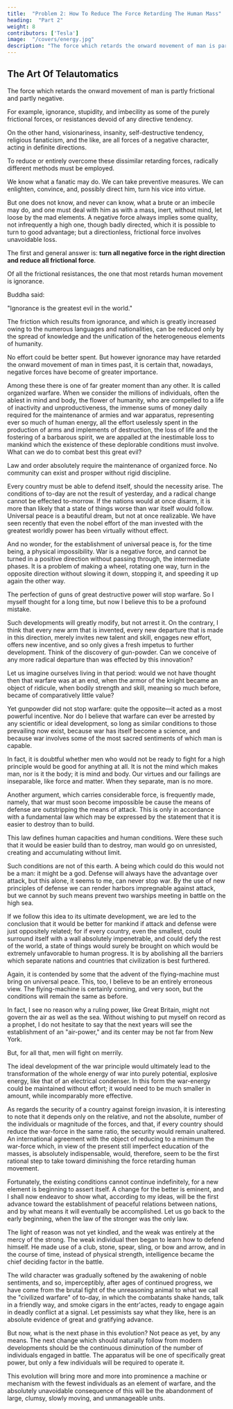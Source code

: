 ```yaml
---
title:  "Problem 2: How To Reduce The Force Retarding The Human Mass"
heading:  "Part 2"
weight: 8
contributors: ['Tesla']
image:  "/covers/energy.jpg"
description: "The force which retards the onward movement of man is partly frictional and partly negative."
---
```



## The Art Of Telautomatics

The force which retards the onward movement of man is partly frictional and partly negative. 

For example, ignorance, stupidity, and imbecility as some of the purely frictional forces, or resistances devoid of any directive tendency. 

On the other hand, visionariness, insanity, self-destructive tendency, religious fanaticism, and the like, are all forces of a negative character, acting in definite directions. 

To reduce or entirely overcome these dissimilar retarding forces, radically different methods must be employed. 

We  know what a fanatic may do. We can take preventive measures. We can enlighten, convince, and, possibly direct him, turn his vice into virtue.

But one does not know, and never can know, what a brute or an imbecile may do, and one must deal with him as with a mass, inert, without mind, let loose by the mad elements. A negative force always implies some quality, not infrequently a high one, though badly directed, which it is possible to turn to good advantage; but a directionless, frictional force involves unavoidable loss.

The first and general answer is: **turn all negative force in the right direction and reduce all frictional force**. 

Of all the frictional resistances, the one that most retards human movement is ignorance. 

Buddha said: 

"Ignorance is the greatest evil in the world." 

The friction which results from ignorance, and which is greatly increased owing to the numerous languages and nationalities, can be reduced only by the spread of knowledge and the unification of the heterogeneous elements of humanity. 

No effort could be better spent. But however ignorance may have retarded the onward movement of man in times past, it is certain that, nowadays, negative forces have become of greater importance. 

Among these there is one of far greater moment than any other. It is called organized warfare. When we consider the millions of individuals, often the ablest in mind and body, the flower of humanity, who are compelled to a life of inactivity and unproductiveness, the immense sums of money daily required for the maintenance of armies and war apparatus, representing ever so much of human energy, all the effort uselessly spent in the production of arms and implements of destruction, the loss of life and the fostering of a barbarous spirit, we are appalled at the inestimable loss to mankind which the existence of these deplorable conditions must involve. What can we do to combat best this great evil? 

Law and order absolutely require the maintenance of organized force. No community can exist and prosper without rigid discipline. 

Every country must be able to defend itself, should the necessity arise. The conditions of to-day are not the result of yesterday, and a radical change cannot be effected to-morrow. If the nations would at once disarm, it is more than likely that a state of things worse than war itself would follow. Universal peace is a beautiful dream, but not at once realizable. We have seen recently that even the nobel effort of the man invested with the greatest worldly power has been virtually without effect. 

And no wonder, for the establishment of universal peace is, for the time being, a physical impossibility. War is a negative force, and cannot be turned in a positive direction without passing through, the intermediate phases. It is a problem of making a wheel, rotating one way, turn in the opposite direction without slowing it down, stopping it, and speeding it up again the other way. 

The perfection of guns of great destructive power will stop warfare. So I myself thought for a long time, but now I believe this to be a profound mistake. 

Such developments will greatly modify, but not arrest it. On the contrary, I think that every new arm that is invented, every new departure that is made in this direction, merely invites new talent and skill, engages new effort, offers new incentive, and so only gives a fresh impetus to further development. Think of the discovery of gun-powder. Can we conceive of any more radical departure than was effected by this innovation? 

Let us imagine ourselves living in that period: would we not have thought then that warfare was at an end, when the armor of the knight became an object of ridicule, when bodily strength and skill, meaning so much before, became of comparatively little value? 

Yet gunpowder did not stop warfare: quite the opposite—it acted as a most powerful incentive. Nor do I believe that warfare can ever be arrested by any scientific or ideal development, so long as similar conditions to those prevailing now exist, because war has itself become a science, and because war involves some of the most sacred sentiments of which man is capable. 

In fact, it is doubtful whether men who would not be ready to fight for a high principle would be good for anything at all. It is not the mind which makes man, nor is it the body; it is mind and body. Our virtues and our failings are inseparable, like force and matter. When they separate, man is no more. 


Another argument, which carries considerable force, is frequently made, namely, that war must soon become impossible be cause the means of defense are outstripping the means of attack. This is only in accordance with a fundamental law which may be expressed by the statement that it is easier to destroy than to build.

This law defines human capacities and human conditions. Were these such that it would be easier build than to destroy, man would go on unresisted, creating and accumulating without limit. 

Such conditions are not of this earth. A being which could do this would not be a man: it might be a god. Defense will always have the advantage over attack, but this alone, it seems to me, can never stop war. By the use of new principles of defense we can render harbors impregnable against attack, but we cannot by such means prevent two warships meeting in battle on the high sea.

If we follow this idea to its ultimate development, we are led to the conclusion that it would be better for mankind if attack and defense were just oppositely related; for if every country, even the smallest, could surround itself with a wall absolutely impenetrable, and could defy the rest of the world, a state of things would surely be brought on which would be extremely unfavorable to human progress. It is by abolishing all the barriers which separate nations and countries that civilization is best furthered. 

Again, it is contended by some that the advent of the flying-machine must bring on universal peace. This, too, I believe to be an entirely erroneous view. The flying-machine is certainly coming, and very soon, but the conditions will remain the same as before.

In fact, I see no reason why a ruling power, like Great Britain, might not govern the air as well as the sea. Without wishing to put myself on record as a prophet, I do not hesitate to say that the next years will see the establishment of an "air-power," and its center may be not far from New York.

But, for all that, men will fight on merrily. 

The ideal development of the war principle would ultimately lead to the transformation of the whole energy of war into purely potential, explosive energy, like that of an electrical condenser. In this form the war-energy could be maintained without effort; it would need to be much smaller in amount, while incomparably more effective. 

As regards the security of a country against foreign invasion, it is interesting to note that it depends only on the relative, and not the absolute, number of the individuals or magnitude of the forces, and that, if every country should reduce the war-force in the same ratio, the security would remain unaltered. An international agreement with the object of reducing to a minimum the war-force which, in view of the present still imperfect education of the masses, is absolutely indispensable, would, therefore, seem to be the first rational step to take toward diminishing the force retarding human movement. 

Fortunately, the existing conditions cannot continue indefinitely, for a new element is beginning to assert itself. A change for the better is eminent, and I shall now endeavor to show what, according to my ideas, will be the first advance toward the establishment of peaceful relations between nations, and by what means it will eventually be accomplished. 
Let us go back to the early beginning, when the law of the stronger was the only law. 

The light of reason was not yet kindled, and the weak was entirely at the mercy of the strong. The weak individual then began to learn how to defend himself. He made use of a club, stone, spear, sling, or bow and arrow, and in the course of time, instead of physical strength, intelligence became the chief deciding factor in the battle. 

The wild character was gradually softened by the awakening of noble sentiments, and so, imperceptibly, after ages of continued progress, we have come from the brutal fight of the unreasoning animal to what we call the "civilized warfare" of to-day, in which the combatants shake hands, talk in a friendly way, and smoke cigars in the entr'actes, ready to engage again in deadly conflict at a signal. Let pessimists say what they like, here is an absolute evidence of great and gratifying advance. 

But now, what is the next phase in this evolution? Not peace as yet, by any means. The next change which should naturally follow from modern developments should be the continuous diminution of the number of individuals engaged in battle. The apparatus will be one of specifically great power, but only a few individuals will be required to operate it.

This evolution will bring more and more into prominence a machine or mechanism with the fewest individuals as an element of warfare, and the absolutely unavoidable consequence of this will be the abandonment of large, clumsy, slowly moving, and unmanageable units. 

